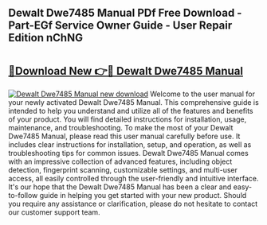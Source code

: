 ## Dewalt Dwe7485 Manual PDf Free Download - Part-EGf Service Owner Guide - User Repair Edition nChNG

# <h2><a href="http://bc38992.oget.top/?id=Dewalt+Dwe7485+Manual">🔗Download New 👉🔴 Dewalt Dwe7485 Manual</a></h2>

[![Dewalt Dwe7485 Manual new download](https://i.imgur.com/5g1atiW.png)](http://bc38992.oget.top/?id=Dewalt+Dwe7485+Manual)
Welcome to the user manual for your newly activated Dewalt Dwe7485 Manual. This comprehensive guide is intended to help you understand and utilize all of the features and benefits of your product. You will find detailed instructions for installation, usage, maintenance, and troubleshooting. To make the most of your Dewalt Dwe7485 Manual, please read this user manual carefully before use. It includes clear instructions for installation, setup, and operation, as well as troubleshooting tips for common issues. Dewalt Dwe7485 Manual comes with an impressive collection of advanced features, including object detection, fingerprint scanning, customizable settings, and multi-user access, all easily controlled through the user-friendly and intuitive interface. It's our hope that the Dewalt Dwe7485 Manual has been a clear and easy-to-follow guide in helping you get started with your new product. Should you require any assistance or clarification, please do not hesitate to contact our customer support team.
